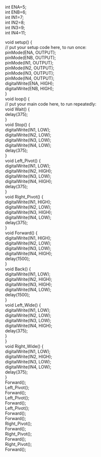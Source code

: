 
int ENA=5;<br/>
int ENB=6;<br/>
int IN1=7;<br/>
int IN2=8;<br/>
int IN3=9;<br/>
int IN4=11;<br/>

void setup() {<br/>
  // put your setup code here, to run once:<br/>
pinMode(ENA, OUTPUT);<br/>
pinMode(ENB, OUTPUT);<br/>
pinMode(IN1, OUTPUT);<br/>
pinMode(IN2, OUTPUT);<br/>
pinMode(IN3, OUTPUT);<br/>
pinMode(IN4, OUTPUT);<br/>
digitalWrite(ENA, HIGH);<br/>
digitalWrite(ENB, HIGH);<br/>
}<br/>
void loop() {<br/>
  // put your main code here, to run repeatedly:<br/>
void Wait() {<br/>
  delay(375);<br/>
}<br/>
void Stop() {<br/>
  digitalWrite(IN1, LOW);<br/>
  digitalWrite(IN2, LOW);<br/>
  digitalWrite(IN3, LOW);<br/>
  digitalWrite(IN4, LOW);<br/>
  delay(375);<br/>
}<br/>
void Left_Pivot() {<br/>
  digitalWrite(IN1, LOW);<br/>
  digitalWrite(IN2, HIGH);<br/>
  digitalWrite(IN3, LOW);<br/>
  digitalWrite(IN4, HIGH);<br/>
  delay(375);<br/>
}<br/>
void Right_Pivot() {<br/>
  digitalWrite(IN1, HIGH);<br/>
  digitalWrite(IN2, LOW);<br/>
  digitalWrite(IN3, HIGH);<br/>
  digitalWrite(IN4, LOW);<br/>
  delay(375);<br/>
}<br/>
void Forward() {<br/>
  digitalWrite(IN1, HIGH);<br/>
  digitalWrite(IN2, LOW);<br/>
  digitalWrite(IN3, LOW);<br/>
  digitalWrite(IN4, HIGH);<br/>
  delay(1500);<br/>
}<br/>
void Back() {<br/>
  digitalWrite(IN1, LOW);<br/>
  digitalWrite(IN2, HIGH);<br/>
  digitalWrite(IN3, HIGH);<br/>
  digitalWrite(IN4, LOW);<br/>
  delay(1500);<br/>
}<br/>
void Left_Wide() {<br/>
  digitalWrite(IN1, LOW);<br/>
  digitalWrite(IN2, LOW);<br/>
  digitalWrite(IN3, LOW);<br/>
  digitalWrite(IN4, HIGH);<br/>
  delay(375);<br/>
}<br/>
}<br/>
void Right_Wide() {<br/>
  digitalWrite(IN1, LOW);<br/>
  digitalWrite(IN2, HIGH);<br/>
  digitalWrite(IN3, LOW);<br/>
  digitalWrite(IN4, LOW);<br/>
  delay(375);<br/>
}<br/>
Forward();<br/>
Left_Pivot();<br/>
Forward();<br/>
Left_Pivot();<br/>
Forward();<br/>
Left_Pivot();<br/>
Forward();<br/>
Forward();<br/>
Right_Pivot();<br/>
Forward();<br/>
Right_Pivot();<br/>
Forward();<br/>
Right_Pivot();<br/>
Forward();<br/>
